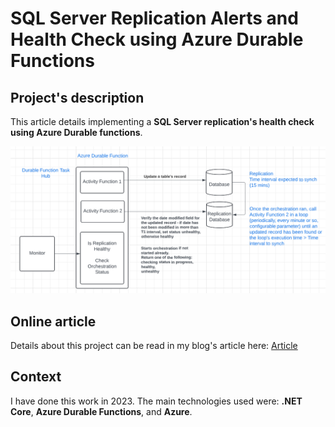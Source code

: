 # SQL Server Replication Alerts and Health Check using Azure Durable Functions 

## Project's description

This article details implementing a **SQL Server replication's health check using Azure Durable functions**.

![Components communication's diagram](./Images/replicationhealthcheck1.png)

## Online article
Details about this project can be read in my blog's article here: 
[Article]([https://www.ideliversoft.com/post/distributed-tracing-using-spring-cloud-sleuth-zipkin-and-kafka](https://www.linkedin.com/pulse/sql-server-replication-alerts-health-check-using-azure-eugen-frunza-6srec/?trackingId=yvv5zVVdSsClwRosnmvtPg%3D%3D))

## Context
I have done this work in 2023. The main technologies used were: **.NET Core**, **Azure Durable Functions**, and **Azure**.
